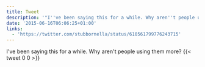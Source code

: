 ```yaml
---
title: Tweet
description: '"I''ve been saying this for a while. Why aren''t people using them more? "'
date: '2015-06-16T06:06:25+01:00'
links:
  - 'https://twitter.com/stubbornella/status/610561799776243715'
---
```

I've been saying this for a while. Why aren't people using them more? 
      {{< tweet 0 0 >}}
    
